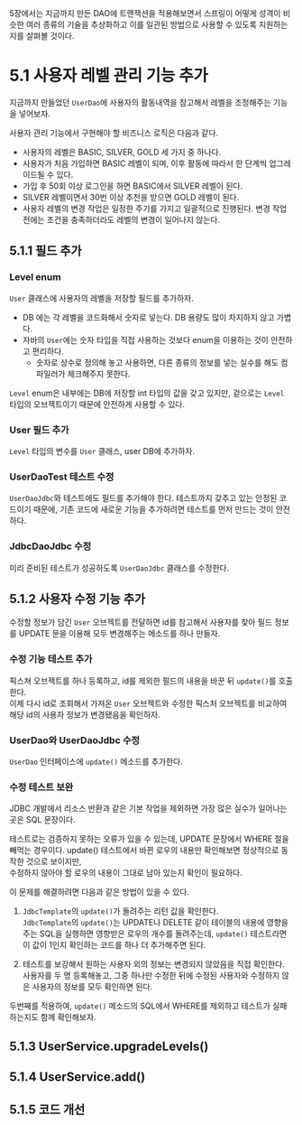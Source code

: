 5장에서는 지금까지 만든 DAO에 트랜잭션을 적용해보면서 스프링이 어떻게 성격이 비슷한 여러 종류의 기술을 추상화하고 이를 일관된 방법으로 사용할 수 있도록 지원하는지를 살펴볼 것이다.


# 5.1 사용자 레벨 관리 기능 추가

지금까지 만들었던 `UserDao`에 사용자의 활동내역을 참고해서 레벨을 조정해주는 기능을 넣어보자.

사용자 관리 기능에서 구현해야 할 비즈니스 로직은 다음과 같다.

- 사용자의 레벨은 BASIC, SILVER, GOLD 세 가지 중 하나다.
- 사용자가 처음 가입하면 BASIC 레벨이 되며, 이후 활동에 따라서 한 단계씩 업그레이드될 수 있다.
- 가입 후 50회 이상 로그인을 하면 BASIC에서 SILVER 레벨이 된다.
- SILVER 레벨이면서 30번 이상 추천을 받으면 GOLD 레벨이 된다.
- 사용자 레벨의 변경 작업은 일정한 주기를 가지고 일괄적으로 진행된다. 변경 작업 전에는 조건을 충족하더라도 레벨의 변경이 일어나지 않는다.


## 5.1.1 필드 추가

### Level enum
`User` 클래스에 사용자의 레벨을 저장할 필드를 추가하자.

- DB 에는 각 레벨을 코드화해서 숫자로 넣는다. DB 용량도 많이 차지하지 않고 가볍다.
- 자바의 `User`에는 숫자 타입을 직접 사용하는 것보다 enum을 이용하는 것이 안전하고 편리하다.
  - 숫자로 상수로 정의해 놓고 사용하면, 다른 종류의 정보를 넣는 실수를 해도 컴파일러가 체크해주지 못한다.

`Level` enum은 내부에는 DB에 저장할 int 타입의 값을 갖고 있지만, 겉으로는 `Level` 타입의 오브젝트이기 때문에 안전하게 사용할 수 있다.  

### User 필드 추가
`Level` 타입의 변수를 `User` 클래스, user DB에 추가하자.



### UserDaoTest 테스트 수정
`UserDaoJdbc`와 테스트에도 필드를 추가해야 한다. 테스트까지 갖추고 있는 안정된 코드이기 때문에, 기존 코드에 새로운 기능을 추가하려면 테스트를 먼저 만드는 것이 안전하다.


### JdbcDaoJdbc 수정
미리 준비된 테스트가 성공하도록 `UserDaoJdbc` 클래스를 수정한다.  




## 5.1.2 사용자 수정 기능 추가
수정할 정보가 담긴 `User` 오브젝트를 전달하면 id를 참고해서 사용자를 찾아 필드 정보를 UPDATE 문을 이용해 모두 변경해주는 메소드를 하나 만들자.

### 수정 기능 테스트 추가

픽스쳐 오브젝트를 하나 등록하고, id를 제외한 필드의 내용을 바꾼 뒤 `update()`를 호출한다.  
이제 다시 id로 조회해서 가져온 `User` 오브젝트와 수정한 픽스처 오브젝트를 비교하여 해당 id의 사용자 정보가 변경됐음을 확인하자.  

### UserDao와 UserDaoJdbc 수정
`UserDao` 인터페이스에 `update()` 메소드를 추가한다.


### 수정 테스트 보완
JDBC 개발에서 리소스 반환과 같은 기본 작업을 제외하면 가장 많은 실수가 일어나는 곳은 SQL 문장이다.

테스트로는 검증하지 못하는 오류가 있을 수 있는데, UPDATE 문장에서 WHERE 절을 빼먹는 경우이다.
update() 테스트에서 바뀐 로우의 내용만 확인해보면 정상적으로 동작한 것으로 보이지만,  
수정하지 않아야 할 로우의 내용이 그대로 남아 있는지 확인이 필요하다.

이 문제를 해결하려면 다음과 같은 방법이 있을 수 있다.

1. `JdbcTemplate`의 `update()`가 돌려주는 리턴 값을 확인한다.   
`JdbcTemplate`의 `update()`는 UPDATE나 DELETE 같이 테이블의 내용에 영향을 주는 SQL을 실행하면 영향받은 로우의 개수를 돌려주는데, `update()` 테스트라면 이 값이 1인지 확인하는 코드를 하나 더 추가해주면 된다.

2. 테스트를 보강해서 원하는 사용자 외의 정보는 변경되지 않았음을 직접 확인한다.  
사용자를 두 명 등록해놓고, 그중 하나만 수정한 뒤에 수정된 사용자와 수정하지 않은 사용자의 정보를 모두 확인하면 된다.

두번째를 적용하여, `update()` 메소드의 SQL에서 WHERE를 제외하고 테스트가 실패하는지도 함께 확인해보자. 




## 5.1.3 UserService.upgradeLevels()



## 5.1.4 UserService.add()
























## 5.1.5 코드 개선

